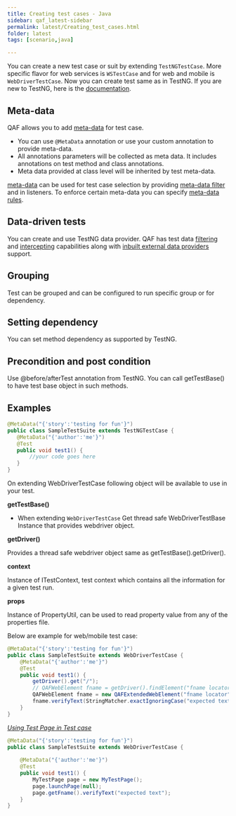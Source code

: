 ```yaml
---
title: Creating test cases - Java
sidebar: qaf_latest-sidebar
permalink: latest/Creating_test_cases.html
folder: latest
tags: [scenario,java]

---
```



You can create a new test case or suit by extending `TestNGTestCase`. More specific flavor for web services is `WSTestCase` and for web and mobile is `WebDriverTestCase`. Now you can create test same as in TestNG. If you are new to TestNG, here is the [documentation](http://testng.org/doc/documentation-main.html).


## Meta-data
QAF allows you to add [meta-data](scenario-meta-data.html) for test case. 
  - You can use `@MetaData` annotation or use your custom annotation to provide meta-data. 
  - All annotations parameters will be collected as meta data. It includes annotations on test method and class annotations. 
  - Meta data provided at class level will be inherited by test meta-data. 

[meta-data](scenario-meta-data.html) can be used for test case selection by providing [meta-data filter](scenario_metadatata_filter_include_exclude_prop.html) and in listeners. To enforce certain meta-data you can specify [meta-data rules](meta-data-rules.html).

## Data-driven tests
You can create and use TestNG data provider. QAF has test data [filtering](data_driven_filter.html) and [intercepting](javadoc/com/qmetry/qaf/automation/testng/dataprovider/QAFDataProviderIntercepter.html) capabilities along with [inbuilt external data providers](maketest_data_driven.html) support. 

## Grouping

Test can be grouped and can be configured to run specific group or for dependency.

## Setting dependency

You can set method dependency as supported by TestNG.

## Precondition and post condition

Use @before/afterTest annotation from TestNG. You can call getTestBase() to have test base object in such methods.


## Examples
 
 ```java
@MetaData("{'story':'testing for fun'}")
public class SampleTestSuite extends TestNGTestCase {
    @MetaData("{'author':'me'}")
    @Test
    public void test1() {
		//your code goes here
    }
}
```

On extending WebDriverTestCase following object will be available to use in your test.

<b>getTestBase()</b>

 - When extending `WebDriverTestCase` Get thread safe WebDriverTestBase Instance that provides webdriver object.

<b>getDriver()</b>

Provides a thread safe webdriver object same as getTestBase().getDriver().

<b>context</b>

Instance of ITestContext, test context which contains all the information for a given test run.

<b>props</b>

Instance of PropertyUtil, can be used to read property value from any of the properties file.


Below are example for web/mobile test case:

```java
@MetaData("{'story':'testing for fun'}")
public class SampleTestSuite extends WebDriverTestCase {
    @MetaData("{'author':'me'}")
    @Test
    public void test1() {
        getDriver().get("/");
        // QAFWebElement fname = getDriver().findElement("fname locator");
        QAFWebElement fname = new QAFExtendedWebElement("fname locator");
        fname.verifyText(StringMatcher.exactIgnoringCase("expected text"));
    }
}
```

<i><u>Using Test Page in Test case</u></i>

```java
@MetaData("{'story':'testing for fun'}")
public class SampleTestSuite extends WebDriverTestCase {
    
    @MetaData("{'author':'me'}")
    @Test
    public void test1() {
        MyTestPage page = new MyTestPage();
        page.launchPage(null);
        page.getFname().verifyText("expected text");
    }
}
```

